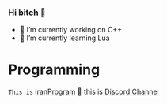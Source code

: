 ### Hi bitch 👋


- 🔭 I’m currently working on C++
- 🌱 I’m currently learning Lua

# Programming 
 `This is` [IranProgram](https://c++iran.com)
💠 this is [Discord Channel](https://discord.gg/guardhost)

